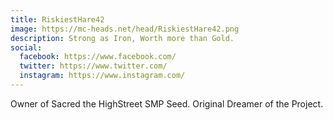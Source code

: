 ```yaml
---
title: RiskiestHare42
image: https://mc-heads.net/head/RiskiestHare42.png
description: Strong as Iron, Worth more than Gold.
social:
  facebook: https://www.facebook.com/
  twitter: https://www.twitter.com/
  instagram: https://www.instagram.com/
---
```


Owner of Sacred the HighStreet SMP Seed. Original Dreamer of the Project.
